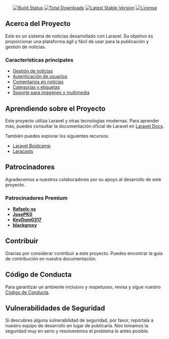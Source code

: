 <p align="center">
  <a href="#"><img src="https://github.com/tu-repo/workflows/tests/badge.svg" alt="Build Status"></a>
  <a href="#"><img src="https://img.shields.io/github/downloads/tu-repo/tu-proyecto/total" alt="Total Downloads"></a>
  <a href="#"><img src="https://img.shields.io/github/v/release/tu-repo/tu-proyecto" alt="Latest Stable Version"></a>
  <a href="#"><img src="https://img.shields.io/github/license/tu-repo/tu-proyecto" alt="License"></a>
</p>

## Acerca del Proyecto

Este es un sistema de noticias desarrollado con Laravel. Su objetivo es proporcionar una plataforma ágil y fácil de usar para la publicación y gestión de noticias.

### Características principales
- [Gestión de noticias](#)
- [Autenticación de usuarios](#)
- [Comentarios en noticias](#)
- [Categorías y etiquetas](#)
- [Soporte para imágenes y multimedia](#)

## Aprendiendo sobre el Proyecto

Este proyecto utiliza Laravel y otras tecnologías modernas. Para aprender más, puedes consultar la documentación oficial de Laravel en [Laravel Docs](https://laravel.com/docs).

También puedes explorar los siguientes recursos:
- [Laravel Bootcamp](https://bootcamp.laravel.com)
- [Laracasts](https://laracasts.com)

## Patrocinadores

Agradecemos a nuestros colaboradores por su apoyo al desarrollo de este proyecto. 

### Patrocinadores Premium
- **[Rafaelx-ss](https://github.com/Rafaelx-ss)**
- **[JosePK0](https://github.com/JosePK0)**
- **[KevDom0317](https://github.com/KevDom0317)**
- **[blackgroxy](https://github.com/Gu1ll3rmo)**

## Contribuir

Gracias por considerar contribuir a este proyecto. Puedes encontrar la guía de contribución en nuestra documentación.

## Código de Conducta

Para garantizar un ambiente inclusivo y respetuoso, revisa y sigue nuestro [Código de Conducta](#).

## Vulnerabilidades de Seguridad

Si descubres alguna vulnerabilidad de seguridad, por favor, repórtala a nuestro equipo de desarrollo en lugar de publicarla. Nos tomamos la seguridad muy en serio y resolveremos el problema lo antes posible.

